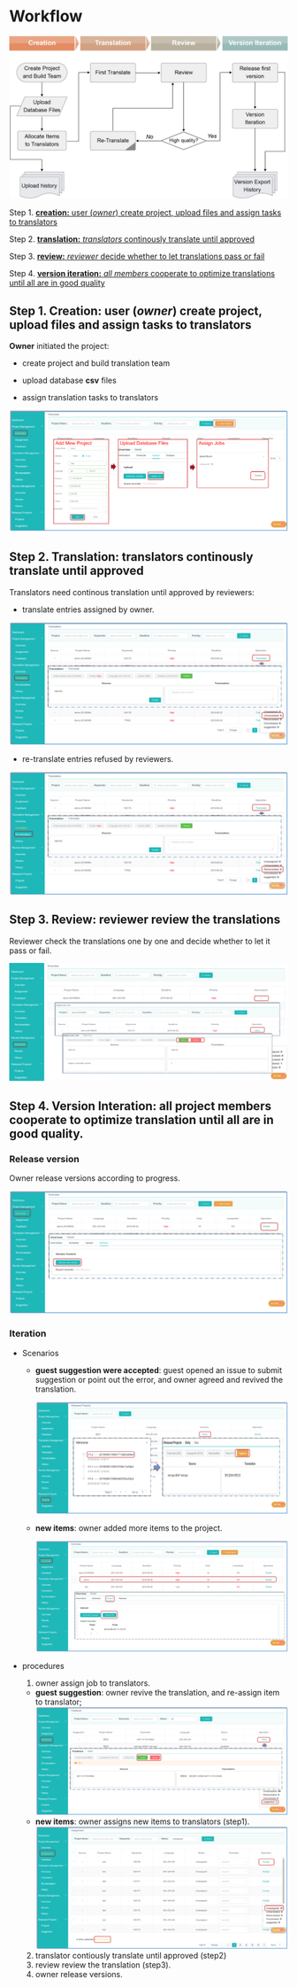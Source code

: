 # Workflow
 
![](/assets/Trantrace_workflow.jpg)

Step 1. [**creation:** user (_owner_) create project, upload files and assign tasks to translators](#create)

Step 2. [**translation:** _translators_ continously translate until approved](#translate)

Step 3. [**review:** _reviewer_ decide whether to let translations pass or fail ](#review)

Step 4. [**version iteration:** _all members_ cooperate to optimize translations until all are in good quality](#iteration)
 
## Step 1. Creation: user (_owner_) create project, upload files and assign tasks to translators

<span id='create'></span>

**Owner** initiated the project:

- create project and build translation team

- upload database **csv** files

- assign translation tasks to translators

![](/assets/step1_creation.png)

## Step 2. Translation: translators continously translate until approved

<span id='translate'></span>

Translators need continous translation until approved by reviewers:

- translate entries assigned by owner.

![](/assets/translation_management.translation.png)

- re-translate entries refused by reviewers.

![](/assets/translation_management.retranslation.png)


## Step 3. Review: reviewer review the translations

<span id='review'></span>

Reviewer check the translations one by one and decide whether to let it pass or fail.

![](/assets/step3_review.png)

## Step 4. Version Interation: all project members cooperate to optimize translation until all are in good quality.

<span id='iteration'></span>

### Release version

Owner release versions according to progress.

![](/assets/step4_release.png)

### Iteration

- Scenarios

  - **guest suggestion were accepted**: guest opened an issue to submit suggestion or point out the error, and owner agreed and revived the translation.

    ![](/assets/suggestion.png)

  - **new items**: owner added more items to the project.

    ![](/assets/step5_upload.png)

- procedures

  1. owner assign job to translators. 
    - **guest suggestion**: owner revive the translation, and re-assign item to translator;
    ![](/assets/project_management.feedback.png)
    - **new items**: owner assigns new items to translators (step1).
    ![](/assets/project_management.assignment.png)
  2. translator contiously translate until approved (step2)
  3. review review the translation (step3).
  4. owner release versions.











